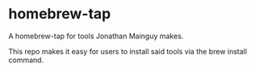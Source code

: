 # homebrew-tap
A homebrew-tap for tools Jonathan Mainguy makes.

This repo makes it easy for users to install said tools via the brew install command.
